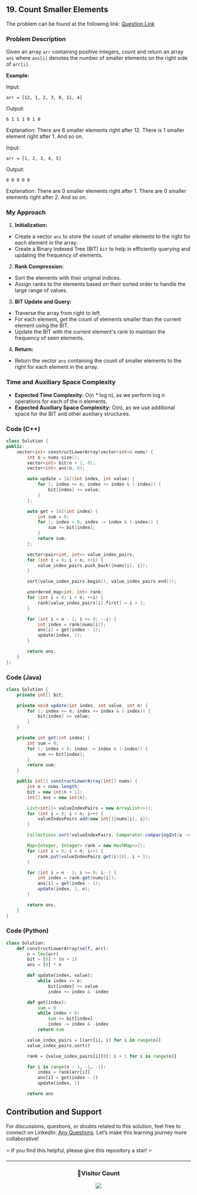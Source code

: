 ## 19. Count Smaller Elements

The problem can be found at the following link: [Question Link](https://www.geeksforgeeks.org/problems/count-smaller-elements2214/1)

### Problem Description

Given an array `arr` containing positive integers, count and return an array `ans` where `ans[i]` denotes the number of smaller elements on the right side of `arr[i]`.

**Example:**

Input:

```
arr = [12, 1, 2, 3, 0, 11, 4]
```

Output:

```
6 1 1 1 0 1 0
```

Explanation:
There are 6 smaller elements right after 12. There is 1 smaller element right after 1. And so on.

Input:

```
arr = [1, 2, 3, 4, 5]
```

Output:

```
0 0 0 0 0
```

Explanation:
There are 0 smaller elements right after 1. There are 0 smaller elements right after 2. And so on.

### My Approach

1. **Initialization:**

- Create a vector `ans` to store the count of smaller elements to the right for each element in the array.
- Create a Binary Indexed Tree (BIT) `bit` to help in efficiently querying and updating the frequency of elements.

2. **Rank Compression:**

- Sort the elements with their original indices.
- Assign ranks to the elements based on their sorted order to handle the large range of values.

3. **BIT Update and Query:**

- Traverse the array from right to left.
- For each element, get the count of elements smaller than the current element using the BIT.
- Update the BIT with the current element's rank to maintain the frequency of seen elements.

4. **Return:**

- Return the vector `ans` containing the count of smaller elements to the right for each element in the array.

### Time and Auxiliary Space Complexity

- **Expected Time Complexity:** O(n \* log n), as we perform log n operations for each of the n elements.
- **Expected Auxiliary Space Complexity:** O(n), as we use additional space for the BIT and other auxiliary structures.

### Code (C++)

```cpp
class Solution {
public:
    vector<int> constructLowerArray(vector<int>& nums) {
        int n = nums.size();
        vector<int> bit(n + 1, 0);
        vector<int> ans(n, 0);

        auto update = [&](int index, int value) {
            for (; index <= n; index += index & (-index)) {
                bit[index] += value;
            }
        };

        auto get = [&](int index) {
            int sum = 0;
            for (; index > 0; index -= index & (-index)) {
                sum += bit[index];
            }
            return sum;
        };

        vector<pair<int, int>> value_index_pairs;
        for (int i = 0; i < n; ++i) {
            value_index_pairs.push_back({nums[i], i});
        }

        sort(value_index_pairs.begin(), value_index_pairs.end());

        unordered_map<int, int> rank;
        for (int i = 0; i < n; ++i) {
            rank[value_index_pairs[i].first] = i + 1;
        }

        for (int i = n - 1; i >= 0; --i) {
            int index = rank[nums[i]];
            ans[i] = get(index - 1);
            update(index, 1);
        }

        return ans;
    }
};
```

### Code (Java)

```java
class Solution {
    private int[] bit;

    private void update(int index, int value, int n) {
        for (; index <= n; index += index & (-index)) {
            bit[index] += value;
        }
    }

    private int get(int index) {
        int sum = 0;
        for (; index > 0; index -= index & (-index)) {
            sum += bit[index];
        }
        return sum;
    }

    public int[] constructLowerArray(int[] nums) {
        int n = nums.length;
        bit = new int[n + 1];
        int[] ans = new int[n];

        List<int[]> valueIndexPairs = new ArrayList<>();
        for (int i = 0; i < n; i++) {
            valueIndexPairs.add(new int[]{nums[i], i});
        }

        Collections.sort(valueIndexPairs, Comparator.comparingInt(a -> a[0]));

        Map<Integer, Integer> rank = new HashMap<>();
        for (int i = 0; i < n; i++) {
            rank.put(valueIndexPairs.get(i)[0], i + 1);
        }

        for (int i = n - 1; i >= 0; i--) {
            int index = rank.get(nums[i]);
            ans[i] = get(index - 1);
            update(index, 1, n);
        }

        return ans;
    }
}
```

### Code (Python)

```python
class Solution:
    def constructLowerArray(self, arr):
        n = len(arr)
        bit = [0] * (n + 1)
        ans = [0] * n

        def update(index, value):
            while index <= n:
                bit[index] += value
                index += index & -index

        def get(index):
            sum = 0
            while index > 0:
                sum += bit[index]
                index -= index & -index
            return sum

        value_index_pairs = [(arr[i], i) for i in range(n)]
        value_index_pairs.sort()

        rank = {value_index_pairs[i][0]: i + 1 for i in range(n)}

        for i in range(n - 1, -1, -1):
            index = rank[arr[i]]
            ans[i] = get(index - 1)
            update(index, 1)

        return ans
```

## Contribution and Support

For discussions, questions, or doubts related to this solution, feel free to connect on LinkedIn: [Any Questions](https://www.linkedin.com/in/patel-hetkumar-sandipbhai-8b110525a/). Let’s make this learning journey more collaborative!

⭐ If you find this helpful, please give this repository a star! ⭐

---

<div align="center">
  <h3><b>📍Visitor Count</b></h3>
</div>

<p align="center">
  <img src="https://visitor-badge.laobi.icu/badge?page_id=Hunterdii.GeeksforGeeks-POTD" />
</p>
